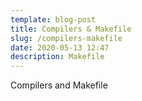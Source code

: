 ```yaml
---
template: blog-post
title: Compilers & Makefile
slug: /compilers-makefile
date: 2020-05-13 12:47
description: Makefile
---
```

Compilers and Makefile